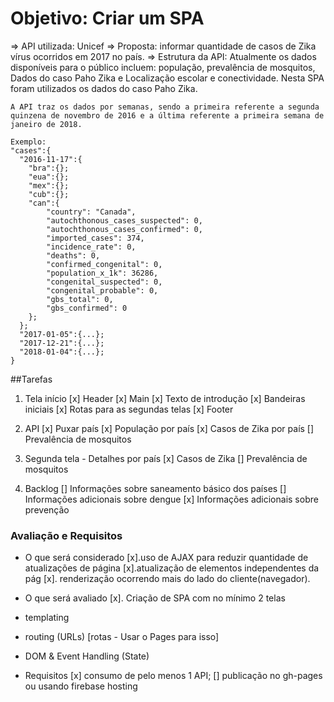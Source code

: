 # Objetivo: Criar um SPA
=> API utilizada: Unicef
=> Proposta: informar quantidade de casos de Zika vírus ocorridos em 2017 no país.
=> Estrutura da API:
    Atualmente os dados disponíveis para o público incluem: população, prevalência de mosquitos, Dados do caso Paho Zika e Localização escolar e conectividade. Nesta SPA foram utilizados os dados do caso Paho Zika.

    A API traz os dados por semanas, sendo a primeira referente a segunda quinzena de novembro de 2016 e a última referente a primeira semana de janeiro de 2018.

    Exemplo:
    "cases":{
      "2016-11-17":{
        "bra":{};
        "eua":{};
        "mex":{};
        "cub":{};
        "can":{
            "country": "Canada",
            "autochthonous_cases_suspected": 0,
            "autochthonous_cases_confirmed": 0,
            "imported_cases": 374,
            "incidence_rate": 0,
            "deaths": 0,
            "confirmed_congenital": 0,
            "population_x_1k": 36286,
            "congenital_suspected": 0,
            "congenital_probable": 0,
            "gbs_total": 0,
            "gbs_confirmed": 0
        };  
      };
      "2017-01-05":{...};
      "2017-12-21":{...};
      "2018-01-04":{...};
    }

##Tarefas
1. Tela início
    [x] Header
    [x] Main
        [x] Texto de introdução
        [x] Bandeiras iniciais
        [x] Rotas para as segundas telas
    [x] Footer

2. API
    [x] Puxar país
    [x] População por país
    [x] Casos de Zika por país
    [] Prevalência de mosquitos

3. Segunda tela - Detalhes por país
    [x] Casos de Zika
    [] Prevalência de mosquitos

4. Backlog
    [] Informações sobre saneamento básico dos países
    [] Informações adicionais sobre dengue
    [x] Informações adicionais sobre prevenção

### Avaliação e Requisitos
- O que será considerado
[x].uso de AJAX para reduzir quantidade de atualizações de página
[x].atualização de elementos independentes da pág
[x]. renderização ocorrendo mais do lado do cliente(navegador).

- O que será avaliado
[x]. Criação de SPA com no mínimo 2 telas
- templating
- routing (URLs) [rotas - Usar o Pages para isso]
- DOM & Event Handling (State)

- Requisitos
[x] consumo de pelo menos 1 API;
[] publicação no gh-pages ou usando firebase hosting
